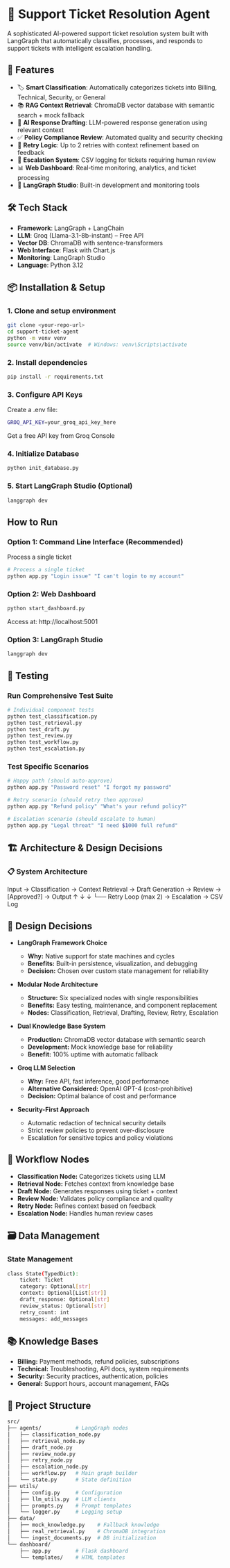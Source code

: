 # 🎫 Support Ticket Resolution Agent

A sophisticated AI-powered support ticket resolution system built with LangGraph that automatically classifies, processes, and responds to support tickets with intelligent escalation handling.

## 🚀 Features
- 🏷️ **Smart Classification**: Automatically categorizes tickets into Billing, Technical, Security, or General  
- 📚 **RAG Context Retrieval**: ChromaDB vector database with semantic search + mock fallback  
- 📝 **AI Response Drafting**: LLM-powered response generation using relevant context  
- ✅ **Policy Compliance Review**: Automated quality and security checking  
- 🔁 **Retry Logic**: Up to 2 retries with context refinement based on feedback  
- 🚨 **Escalation System**: CSV logging for tickets requiring human review  
- 📊 **Web Dashboard**: Real-time monitoring, analytics, and ticket processing  
- 🎯 **LangGraph Studio**: Built-in development and monitoring tools  

## 🛠️ Tech Stack
- **Framework**: LangGraph + LangChain  
- **LLM**: Groq (Llama-3.1-8b-instant) – Free API  
- **Vector DB**: ChromaDB with sentence-transformers  
- **Web Interface**: Flask with Chart.js  
- **Monitoring**: LangGraph Studio  
- **Language**: Python 3.12  

## 📦 Installation & Setup

### 1. Clone and setup environment
```bash
git clone <your-repo-url>
cd support-ticket-agent
python -m venv venv
source venv/bin/activate  # Windows: venv\Scripts\activate
```

### 2. Install dependencies
```bash
pip install -r requirements.txt
```

### 3. Configure API Keys
Create a .env file:
```bash
GROQ_API_KEY=your_groq_api_key_here
```
Get a free API key from Groq Console

### 4. Initialize Database
```bash
python init_database.py
```

### 5. Start LangGraph Studio (Optional)
```bash
langgraph dev
```

## How to Run
### Option 1: Command Line Interface (Recommended)

Process a single ticket
```bash
# Process a single ticket
python app.py "Login issue" "I can't login to my account"
```

### Option 2: Web Dashboard
```bash
python start_dashboard.py
```
Access at: http://localhost:5001

### Option 3: LangGraph Studio
```bash
langgraph dev
```

## 🧪 Testing
### Run Comprehensive Test Suite
```bash
# Individual component tests
python test_classification.py
python test_retrieval.py
python test_draft.py
python test_review.py
python test_workflow.py
python test_escalation.py
```

### Test Specific Scenarios
```bash
# Happy path (should auto-approve)
python app.py "Password reset" "I forgot my password"

# Retry scenario (should retry then approve)
python app.py "Refund policy" "What's your refund policy?"

# Escalation scenario (should escalate to human)
python app.py "Legal threat" "I need $1000 full refund"
```
## 🏗️ Architecture & Design Decisions
### 📋 System Architecture
Input → Classification → Context Retrieval → Draft Generation → Review → [Approved?] → Output 
                                     ↑           ↓                    ↓
                                     └── Retry Loop (max 2) → Escalation → CSV Log

## 🎯 Design Decisions

- **LangGraph Framework Choice**
  - **Why:** Native support for state machines and cycles  
  - **Benefits:** Built-in persistence, visualization, and debugging  
  - **Decision:** Chosen over custom state management for reliability  

- **Modular Node Architecture**
  - **Structure:** Six specialized nodes with single responsibilities  
  - **Benefits:** Easy testing, maintenance, and component replacement  
  - **Nodes:** Classification, Retrieval, Drafting, Review, Retry, Escalation  

- **Dual Knowledge Base System**
  - **Production:** ChromaDB vector database with semantic search  
  - **Development:** Mock knowledge base for reliability  
  - **Benefit:** 100% uptime with automatic fallback  

- **Groq LLM Selection**
  - **Why:** Free API, fast inference, good performance  
  - **Alternative Considered:** OpenAI GPT-4 (cost-prohibitive)  
  - **Decision:** Optimal balance of cost and performance  

- **Security-First Approach**
  - Automatic redaction of technical security details 
  - Strict review policies to prevent over-disclosure 
  - Escalation for sensitive topics and policy violations

## 🔄 Workflow Nodes

- **Classification Node:** Categorizes tickets using LLM  
- **Retrieval Node:** Fetches context from knowledge base  
- **Draft Node:** Generates responses using ticket + context  
- **Review Node:** Validates policy compliance and quality  
- **Retry Node:** Refines context based on feedback  
- **Escalation Node:** Handles human review cases  

## 🗃️ Data Management
### State Management
```bash
class State(TypedDict):
    ticket: Ticket
    category: Optional[str]
    context: Optional[List[str]]
    draft_response: Optional[str]
    review_status: Optional[str]
    retry_count: int
    messages: add_messages
```

## 📚 Knowledge Bases

- **Billing:** Payment methods, refund policies, subscriptions  
- **Technical:** Troubleshooting, API docs, system requirements  
- **Security:** Security practices, authentication, policies  
- **General:** Support hours, account management, FAQs  


## 📁 Project Structure
```bash
src/
├── agents/           # LangGraph nodes
│   ├── classification_node.py
│   ├── retrieval_node.py
│   ├── draft_node.py
│   ├── review_node.py
│   ├── retry_node.py
│   ├── escalation_node.py
│   ├── workflow.py   # Main graph builder
│   └── state.py      # State definition
├── utils/
│   ├── config.py     # Configuration
│   ├── llm_utils.py  # LLM clients
│   ├── prompts.py    # Prompt templates
│   └── logger.py     # Logging setup
├── data/
│   ├── mock_knowledge.py    # Fallback knowledge
│   ├── real_retrieval.py    # ChromaDB integration
│   └── ingest_documents.py  # DB initialization
└── dashboard/
    ├── app.py        # Flask dashboard
    └── templates/    # HTML templates
```
